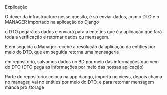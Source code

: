 Explicação

O dever da infrastructure nesse quesito, é só enviar dados, com o DTO e o MANAGER importado na aplicação do Django

o DTO pegará os dados e enviará para a enteties que é a aplicação que fará toda a verificação e retornar dados ou mensagem.

E em seguida o Manager recebe a resolução da aplicação da entities por meio do DTO, que em seguida retorna uma mensageria

em repositorio, salvamos dados no BD por meio das informações que vem do DTO (DTO pega as informações por meio das nossas aplicação)

Parte do repositorio: coloca na app django, importa no views, depois chama no manager, vai no entities por meio do DTO, e para retornar mensagem manda pro storage